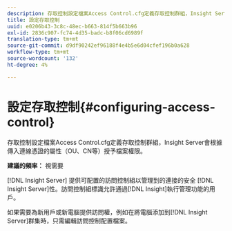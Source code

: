 ```yaml
---
description: 存取控制設定檔案Access Control.cfg定義存取控制群組，Insight Server會根據傳入連線憑證的屬性（OU、CN等）授予檔案權限。
title: 設定存取控制
uuid: e0206b43-3c8c-48ec-b663-814f5b663b96
exl-id: 2836c907-fc74-4d35-badc-b8f06cd6989f
translation-type: tm+mt
source-git-commit: d9df90242ef96188f4e4b5e6d04cfef196b0a628
workflow-type: tm+mt
source-wordcount: '132'
ht-degree: 4%

---
```


# 設定存取控制{#configuring-access-control}

存取控制設定檔案Access Control.cfg定義存取控制群組，Insight Server會根據傳入連線憑證的屬性（OU、CN等）授予檔案權限。

**建議的頻率：** 視需要

[!DNL Insight Server] 提供可配置的訪問控制組以管理到的連接的安全 [!DNL Insight Server]性。訪問控制組標識允許通過[!DNL Insight]執行管理功能的用戶。

如果需要為新用戶或新電腦提供訪問權，例如在將電腦添加到[!DNL Insight Server]群集時，只需編輯訪問控制配置檔案。
